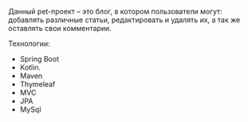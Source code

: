 Данный pet-проект – это блог, в котором пользователи могут:
добавлять различные статьи, редактировать и удалять их, а так же оставлять свои комментарии.

Технологии:
- Spring Boot
- Kotlin. 
- Maven
- Thymeleaf
- MVC
- JPA
- MySql
